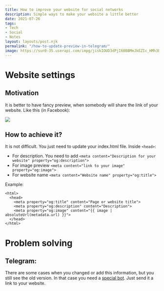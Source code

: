 ```yaml
---
title: How to improve your website for social networks
description: Simple ways to make your website a little better
date: 2021-07-26
tags:
- Tech
- Social
- Notes
layout: layouts/post.njk
permalink: "/how-to-update-preview-in-telegram/"
image: https://sun9-35.userapi.com/impg/jiskIOUD3dPjI60BBMmJkEZIc_HMh3EX_dMbbQ/TAYxLfmn970.jpg?size=640x360&quality=96&sign=8db726a8e4d68108d78a345efe66fa10&type=album
---
```

# Website settings

## Motivation

It is better to have fancy preview, when somebody will share the link of your website.
Like this (in Facebook):

![](https://paper-attachments.dropbox.com/s_91EF3957196186B634A16DEEC8E589063D47D4DC65B0E0C15FA2D525B2C8778A_1627562229354_++2021-07-29++15.36.00.png)



## How to achieve it?

It is not difficult. You just need to update your index.html file.
Inside `<head>`:

- For description. You need to add  `<meta content="Description for your website" property="og:description">`
- For image preview `<meta content="link to your image" property="og:image">`
- For website name `<meta content="Website name" property="og:title">`

Example:

    <html>
      <head>
        <meta property="og:title" content="Page or website title">
        <meta property="og:description" content="Description">
        <meta property="og:image" content="{{ image | absoluteUrl(metadata.url) }}">
      </head>
    </html>


# Problem solving
## Telegram:

There are some cases when you changed or add this information, but you still see the old version.
In that case you need a [special bot](https://t.me/WebpageBot). Just send it a link to your website.

